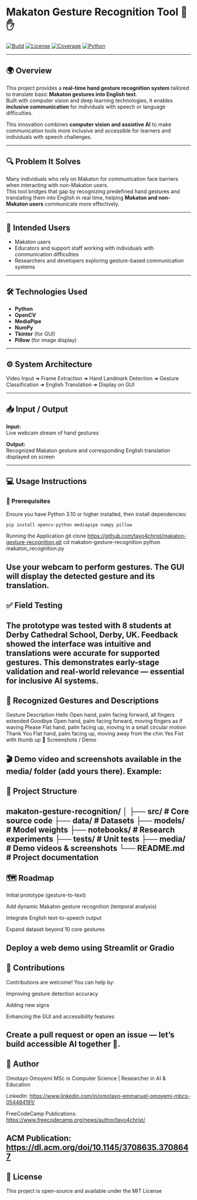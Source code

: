 # Makaton Gesture Recognition Tool 🤖✋
[![Build](https://img.shields.io/badge/build-passing-brightgreen)](#)
[![License](https://img.shields.io/badge/license-MIT-blue)](#)
[![Coverage](https://img.shields.io/badge/coverage-80%25-green)](#)
[![Python](https://img.shields.io/badge/python-3.10%2B-yellow)](#)

---

## 🌍 Overview

This project provides a **real-time hand gesture recognition system** tailored to translate basic **Makaton gestures into English text**.  
Built with computer vision and deep learning technologies, it enables **inclusive communication** for individuals with speech or language difficulties.

This innovation combines **computer vision and assistive AI** to make communication tools more inclusive and accessible for learners and individuals with speech challenges.

---

## 🔍 Problem It Solves

Many individuals who rely on Makaton for communication face barriers when interacting with non-Makaton users.  
This tool bridges that gap by recognizing predefined hand gestures and translating them into English in real time, helping **Makaton and non-Makaton users** communicate more effectively.

---

## 👥 Intended Users

- Makaton users  
- Educators and support staff working with individuals with communication difficulties  
- Researchers and developers exploring gesture-based communication systems  

---

## 🛠️ Technologies Used

- **Python**
- **OpenCV**
- **MediaPipe**
- **NumPy**
- **Tkinter** (for GUI)
- **Pillow** (for image display)

---

## ⚙️ System Architecture

Video Input ➜ Frame Extraction ➜ Hand Landmark Detection ➜ Gesture Classification ➜ English Translation ➜ Display on GUI

---

## 📥 Input / Output

**Input:**  
Live webcam stream of hand gestures  

**Output:**  
Recognized Makaton gesture and corresponding English translation displayed on screen  

---

## 💻 Usage Instructions

### 🧰 Prerequisites
Ensure you have Python 3.10 or higher installed, then install dependencies:

```bash
pip install opencv-python mediapipe numpy pillow
```

Running the Application
git clone https://github.com/tayo4christ/makaton-gesture-recognition.git
cd makaton-gesture-recognition
python makaton_recognition.py


Use your webcam to perform gestures. The GUI will display the detected gesture and its translation.
---
## ✅ Field Testing

The prototype was tested with 8 students at Derby Cathedral School, Derby, UK.
Feedback showed the interface was intuitive and translations were accurate for supported gestures.
This demonstrates early-stage validation and real-world relevance — essential for inclusive AI systems.
---
## 🧠 Recognized Gestures and Descriptions
Gesture	Description
Hello	Open hand, palm facing forward, all fingers extended
Goodbye	Open hand, palm facing forward, moving fingers as if waving
Please	Flat hand, palm facing up, moving in a small circular motion
Thank You	Flat hand, palm facing up, moving away from the chin
Yes	Fist with thumb up
📸 Screenshots / Demo

🎬 Demo video and screenshots available in the media/ folder (add yours there).
Example:
---
## 🧱 Project Structure
makaton-gesture-recognition/
│
├── src/                  # Core source code
├── data/                 # Datasets
├── models/               # Model weights
├── notebooks/            # Research experiments
├── tests/                # Unit tests
├── media/                # Demo videos & screenshots
└── README.md             # Project documentation
---
## 🗺️ Roadmap

 Initial prototype (gesture-to-text)

 Add dynamic Makaton gesture recognition (temporal analysis)

 Integrate English text-to-speech output

 Expand dataset beyond 10 core gestures

 Deploy a web demo using Streamlit or Gradio
---
## 🤝 Contributions

Contributions are welcome!
You can help by:

Improving gesture detection accuracy

Adding new signs

Enhancing the GUI and accessibility features

Create a pull request or open an issue — let’s build accessible AI together 💪.
---
## 🧠 Author

Omotayo Omoyemi
MSc in Computer Science | Researcher in AI & Education

LinkedIn: https://www.linkedin.com/in/omotayo-emmanuel-omoyemi-mbcs-054484191/

FreeCodeCamp Publications: https://www.freecodecamp.org/news/author/tayo4christ/

ACM Publication: https://dl.acm.org/doi/10.1145/3708635.3708647
---
## 📜 License

This project is open-source and available under the MIT License